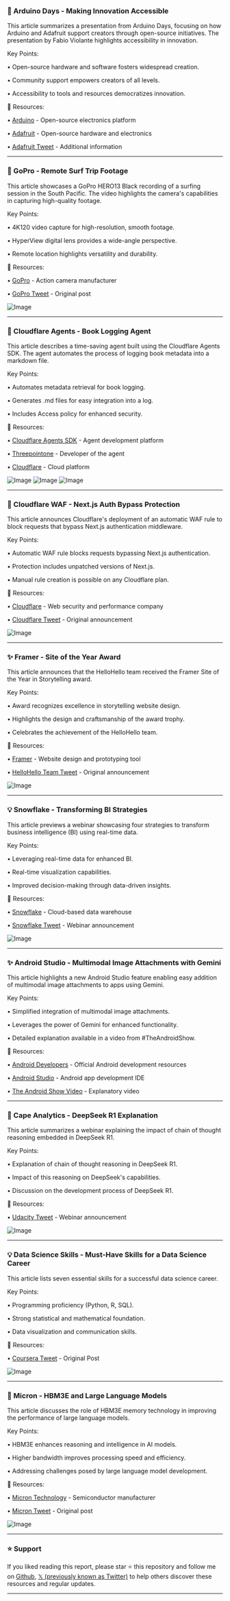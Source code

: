 ### 🤖 Arduino Days - Making Innovation Accessible

This article summarizes a presentation from Arduino Days, focusing on how Arduino and Adafruit support creators through open-source initiatives.  The presentation by Fabio Violante highlights accessibility in innovation.

Key Points:

•  Open-source hardware and software fosters widespread creation.


•  Community support empowers creators of all levels.


•  Accessibility to tools and resources democratizes innovation.


🔗 Resources:

• [Arduino](https://x.com/arduino) - Open-source electronics platform


• [Adafruit](https://x.com/adafruit) - Open-source hardware and electronics


• [Adafruit Tweet](https://x.com/adafruit/status/1903558702269129056) -  Additional information


---

### 🚀 GoPro - Remote Surf Trip Footage

This article showcases a GoPro HERO13 Black recording of a surfing session in the South Pacific.  The video highlights the camera's capabilities in capturing high-quality footage.


Key Points:

•  4K120 video capture for high-resolution, smooth footage.


•  HyperView digital lens provides a wide-angle perspective.


•  Remote location highlights versatility and durability.



🔗 Resources:

• [GoPro](https://x.com/GoPro) - Action camera manufacturer


• [GoPro Tweet](https://x.com/GoPro/status/1903794032305738061) -  Original post


![Image](https://pbs.twimg.com/media/GmuikK0bwAAF9oX.jpg)


---

### 🤖 Cloudflare Agents - Book Logging Agent

This article describes a time-saving agent built using the Cloudflare Agents SDK.  The agent automates the process of logging book metadata into a markdown file.


Key Points:

•  Automates metadata retrieval for book logging.


•  Generates .md files for easy integration into a log.


•  Includes Access policy for enhanced security.


🔗 Resources:

• [Cloudflare Agents SDK](https://developers.cloudflare.com/workers/platform/agents/) - Agent development platform


• [Threepointone](https://x.com/threepointone) - Developer of the agent


• [Cloudflare](https://x.com/Cloudflare) - Cloud platform


![Image](https://pbs.twimg.com/media/Gmt0-7ZaUAA0KQj?format=jpg&name=small)
![Image](https://pbs.twimg.com/media/Gmt1AzQaEAATT_H?format=jpg&name=360x360)
![Image](https://pbs.twimg.com/media/Gmt1FKfW0AEARvi?format=jpg&name=360x360)


---

### 🤖 Cloudflare WAF - Next.js Auth Bypass Protection

This article announces Cloudflare's deployment of an automatic WAF rule to block requests that bypass Next.js authentication middleware.


Key Points:

• Automatic WAF rule blocks requests bypassing Next.js authentication.


•  Protection includes unpatched versions of Next.js.


•  Manual rule creation is possible on any Cloudflare plan.


🔗 Resources:

• [Cloudflare](https://x.com/Cloudflare) - Web security and performance company


• [Cloudflare Tweet](https://x.com/elithrar/status/1903411980070797691) - Original announcement


![Image](https://pbs.twimg.com/media/GmpG1X3X0AA9Ckf?format=jpg&name=small)


---

### ✨ Framer - Site of the Year Award

This article announces that the HelloHello team received the Framer Site of the Year in Storytelling award.


Key Points:

•  Award recognizes excellence in storytelling website design.


•  Highlights the design and craftsmanship of the award trophy.


•  Celebrates the achievement of the HelloHello team.


🔗 Resources:

• [Framer](https://x.com/framer) - Website design and prototyping tool


• [HelloHello Team Tweet](https://x.com/hellohelloteam/status/1903183393153597656) - Original announcement


![Image](https://pbs.twimg.com/media/Gml3M3vWgAAtfvV?format=jpg&name=small)


---

### 💡 Snowflake - Transforming BI Strategies

This article previews a webinar showcasing four strategies to transform business intelligence (BI) using real-time data.


Key Points:

•  Leveraging real-time data for enhanced BI.


•  Real-time visualization capabilities.


•  Improved decision-making through data-driven insights.


🔗 Resources:

• [Snowflake](https://x.com/SnowflakeDB) - Cloud-based data warehouse


• [Snowflake Tweet](https://x.com/SnowflakeDB/status/1903189940428546449) - Webinar announcement


![Image](https://pbs.twimg.com/media/Gml9JfGXMAA8JhY?format=png&name=small)


---

### ✨ Android Studio - Multimodal Image Attachments with Gemini

This article highlights a new Android Studio feature enabling easy addition of multimodal image attachments to apps using Gemini.


Key Points:

•  Simplified integration of multimodal image attachments.


•  Leverages the power of Gemini for enhanced functionality.


•  Detailed explanation available in a video from #TheAndroidShow.


🔗 Resources:

• [Android Developers](https://x.com/AndroidDev) - Official Android development resources


• [Android Studio](https://x.com/AndroidStudio) - Android app development IDE


• [The Android Show Video](https://t.co/r5U2d3N9Co) -  Explanatory video


---

### 🤖 Cape Analytics - DeepSeek R1 Explanation

This article summarizes a webinar explaining the impact of chain of thought reasoning embedded in DeepSeek R1.


Key Points:

•  Explanation of chain of thought reasoning in DeepSeek R1.


•  Impact of this reasoning on DeepSeek's capabilities.


•  Discussion on the development process of DeepSeek R1.


🔗 Resources:

• [Udacity Tweet](https://x.com/udacity/status/1903188455187677408) - Webinar announcement


![Image](https://pbs.twimg.com/media/Gml7y9VWIAAzqXk.jpg)


---

### 💡 Data Science Skills - Must-Have Skills for a Data Science Career

This article lists seven essential skills for a successful data science career.


Key Points:

•  Programming proficiency (Python, R, SQL).


•  Strong statistical and mathematical foundation.


•  Data visualization and communication skills.


🔗 Resources:


• [Coursera Tweet](https://x.com/coursera/status/1903144761285918929) -  Original Post


![Image](https://pbs.twimg.com/amplify_video_thumb/1903144616448159745/img/OWzba_SfHjBvgfId.jpg)


---

### 🤖 Micron - HBM3E and Large Language Models

This article discusses the role of HBM3E memory technology in improving the performance of large language models.


Key Points:

•  HBM3E enhances reasoning and intelligence in AI models.


•  Higher bandwidth improves processing speed and efficiency.


•  Addressing challenges posed by large language model development.


🔗 Resources:

• [Micron Technology](https://x.com/MicronTech) - Semiconductor manufacturer


• [Micron Tweet](https://x.com/MicronTech/status/1903143224509891053) - Original post


![Image](https://pbs.twimg.com/media/GmlSrMJa0AAACAS?format=jpg&name=small)


---

### ⭐️ Support

If you liked reading this report, please star ⭐️ this repository and follow me on [Github](https://github.com/Drix10), [𝕏 (previously known as Twitter)](https://x.com/DRIX_10_) to help others discover these resources and regular updates.

---